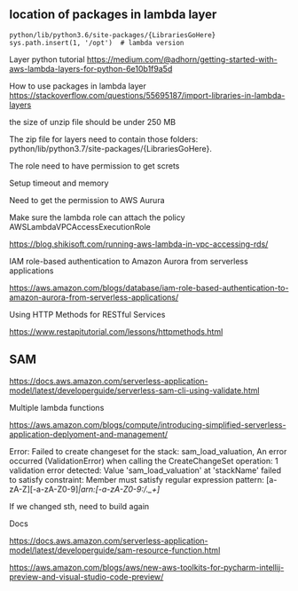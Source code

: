 ## location of packages in lambda layer
```
python/lib/python3.6/site-packages/{LibrariesGoHere}
sys.path.insert(1, '/opt')  # lambda version
```


Layer python tutorial 
https://medium.com/@adhorn/getting-started-with-aws-lambda-layers-for-python-6e10b1f9a5d 

How to use packages in lambda layer
https://stackoverflow.com/questions/55695187/import-libraries-in-lambda-layers 

 

the size of unzip file should be under 250 MB 

The zip file for layers need to contain those folders: python/lib/python3.7/site-packages/{LibrariesGoHere}. 

The role need to have permission to get screts 

Setup timeout and memory 

Need to get the permission to AWS Aurura 


Make sure the lambda role can attach the policy AWSLambdaVPCAccessExecutionRole  

https://blog.shikisoft.com/running-aws-lambda-in-vpc-accessing-rds/ 



IAM role-based authentication to Amazon Aurora from serverless applications 

https://aws.amazon.com/blogs/database/iam-role-based-authentication-to-amazon-aurora-from-serverless-applications/ 

 

Using HTTP Methods for RESTful Services 

https://www.restapitutorial.com/lessons/httpmethods.html 

 

## SAM
https://docs.aws.amazon.com/serverless-application-model/latest/developerguide/serverless-sam-cli-using-validate.html 

Multiple lambda functions 

https://aws.amazon.com/blogs/compute/introducing-simplified-serverless-application-deplyoment-and-management/ 
 

Error: Failed to create changeset for the stack: sam_load_valuation, An error occurred (ValidationError) when calling the CreateChangeSet operation: 1 validation error detected: Value 'sam_load_valuation' at 'stackName' failed to satisfy constraint: Member must satisfy regular expression pattern: [a-zA-Z][-a-zA-Z0-9]*|arn:[-a-zA-Z0-9:/._+]* 

If we changed sth, need to build again 

Docs 

https://docs.aws.amazon.com/serverless-application-model/latest/developerguide/sam-resource-function.html 



https://aws.amazon.com/blogs/aws/new-aws-toolkits-for-pycharm-intellij-preview-and-visual-studio-code-preview/ 

 